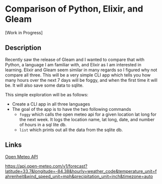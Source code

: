 # Comparison of Python, Elixir, and Gleam

[Work in Progress]

## Description

Recently saw the release of Gleam and I wanted to compare that with Python, a language I am familiar with, and Elixir as I am interested in learning. Elixir and Gleam seem similar in many regards so I figured why not compare all three. This will be a very simple CLI app which tells you how many hours over the next 7 days will be foggy, and when the first time it will be. It will also save some data to sqlite.

This simple exploration will be as follows:

- Create a CLI app in all three languages
- The goal of the app is to have the two following commands
  - `foggy` which calls the open meteo api for a given location lat long for the next week. It logs the location name, lat long, date, and number of hours in a sql lite db.
  - `list` which prints out all the data from the sqlite db.

## Links

[Open Meteo API](https://open-meteo.com/en/docs#hourly=weather_code&temperature_unit=fahrenheit&wind_speed_unit=mph&precipitation_unit=inch&timezone=auto)

https://api.open-meteo.com/v1/forecast?latitude=33.7&longitude=-84.38&hourly=weather_code&temperature_unit=fahrenheit&wind_speed_unit=mph&precipitation_unit=inch&timezone=auto
